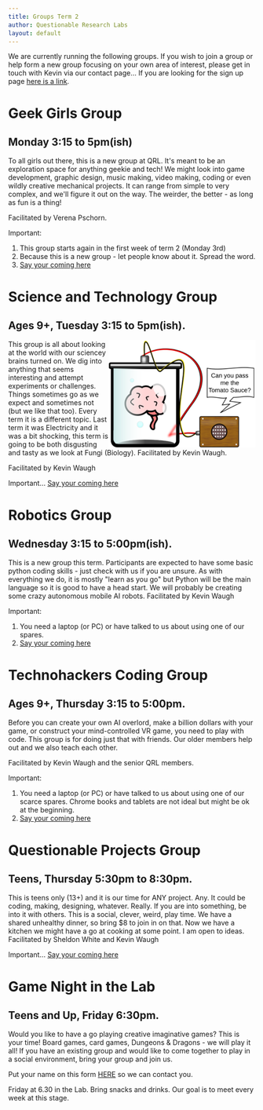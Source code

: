 ```yaml
---
title: Groups Term 2
author: Questionable Research Labs
layout: default
---
```

[IntrestForm]: https://forms.gle/UcR16rzizY9wP1ba8

We are currently running the following groups. If you wish to join a group or help form a new group focusing on your own area of interest, please get in touch with
Kevin via our contact page… If you are looking for the sign up page [here is a link](https://forms.gle/NVy8Nwq8rgY2tUZq6).

# Geek Girls Group

## Monday 3:15 to 5pm(ish)	 
To all girls out there, this is a new group at QRL. It's meant to be an exploration space for anything geekie and tech! We might look into game development, graphic design, music making, video making, coding or even wildly creative mechanical projects. It can range from simple to very complex, and we'll figure it out on the way. The weirder, the better - as long as fun is a thing!

Facilitated by Verena Pschorn.

Important: 

1. This group starts again in the first week of term 2 (Monday 3rd)
2. Because this is a new group - let people know about it. Spread the word.
3.  [Say your coming here][IntrestForm]

<!-- [Find out more and registration here…](/groups/geek-girls-group) -->

# Science and Technology Group

## Ages 9+, Tuesday 3:15 to 5pm(ish).

<img src="/info-page-assets/groups/experment_o.png" style="float: right">

This group is all about looking at the world with our sciencey brains turned on. We dig into anything that seems interesting and attempt experiments or challenges. Things sometimes go as we expect and sometimes not (but we like that too). Every term it is a different topic. Last term it was Electricity and it was a bit shocking, this term is going to be both disgusting and tasty as we look at Fungi (Biology). Facilitated by Kevin Waugh.

Facilitated by Kevin Waugh

Important... [Say your coming here][IntrestForm]

<!-- [Find out more and registration here…](/groups/sci-tech) -->

# Robotics Group

## Wednesday 3:15 to 5:00pm(ish).

This is a new group this term. Participants are expected to have some basic python coding skills - just check with us if you are unsure. As with everything we do, it is mostly "learn as you go" but Python will be the main language so it is good to have a head start. We will probably be creating some crazy autonomous mobile AI robots. Facilitated by Kevin Waugh 

Important:

1. You need a laptop (or PC) or have talked to us about using one of our spares.
2. [Say your coming here][IntrestForm]

<!-- [Find out more…](/groups/robotics) -->

# Technohackers Coding Group

## Ages 9+, Thursday 3:15 to 5:00pm.

Before you can create your own AI overlord, make a billion dollars with your game, or construct your mind-controlled VR game, you need to play with code. This group is for doing just that with friends. Our older members help out and we also teach each other.

Facilitated by Kevin Waugh and the senior QRL members.

Important:

1. You need a laptop (or PC) or have talked to us about using one of our scarce spares. Chrome books and tablets are not ideal but might be ok at the beginning.
2. [Say your coming here][IntrestForm]

<!-- [Find out more and registration…](/groups/coding) -->

# Questionable Projects Group

## Teens, Thursday 5:30pm to 8:30pm.

This is teens only (13+) and it is our time for ANY project. Any. It could be coding, making, designing, whatever. Really. If you are into something, be into it with others. This is a social, clever, weird, play time. We have a shared unhealthy dinner, so bring $8 to join in on that. Now we have a kitchen we might have a go at cooking at some point. I am open to ideas.
Facilitated by Sheldon White and Kevin Waugh

Important... [Say your coming here][IntrestForm]

<!-- [Find out more and registration…](/groups/questionable) -->



# Game Night in the Lab

## Teens and Up, Friday 6:30pm.

Would you like to have a go playing creative imaginative games? This is your time! Board games, card games, Dungeons & Dragons - we will play it all! If you have an existing group and would like to come together to play in a social environment, bring your group and join us.

Put your name on this form [HERE](https://forms.gle/jbzEoyHacFBgJp817) so we can contact you.

Friday at 6.30 in the Lab. Bring snacks and drinks. Our goal is to meet every week at this stage. 

<!-- [Find out more and registration…](/groups/game-in-lab) -->
